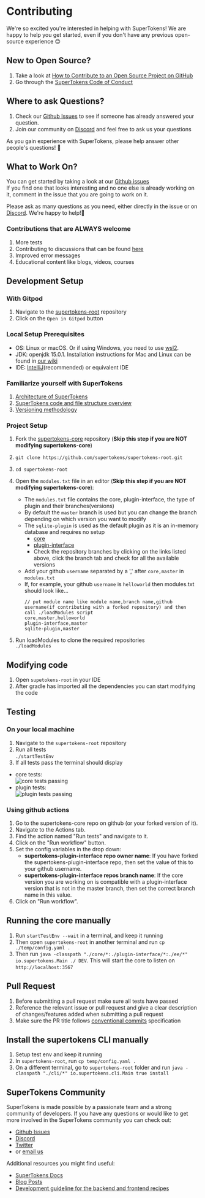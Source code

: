 # Contributing

We're so excited you're interested in helping with SuperTokens! We are happy to help you get started, even if you don't
have any previous open-source experience :blush:

## New to Open Source?

1. Take a look
   at [How to Contribute to an Open Source Project on GitHub](https://egghead.io/courses/how-to-contribute-to-an-open-source-project-on-github)
2. Go through
   the [SuperTokens Code of Conduct](https://github.com/supertokens/supertokens-core/blob/master/CODE_OF_CONDUCT.md)

## Where to ask Questions?

1. Check our [Github Issues](https://github.com/supertokens/supertokens-core/issues) to see if someone has already
   answered your question.
2. Join our community on [Discord](https://supertokens.io/discord) and feel free to ask us your questions

As you gain experience with SuperTokens, please help answer other people's questions! :pray:

## What to Work On?

You can get started by taking a look at our [Github issues](https://github.com/supertokens/supertokens-core/issues)  
If you find one that looks interesting and no one else is already working on it, comment in the issue that you are going
to work on it.

Please ask as many questions as you need, either directly in the issue or on [Discord](https://supertokens.io/discord).
We're happy to help!:raised_hands:

### Contributions that are ALWAYS welcome

1. More tests
2. Contributing to discussions that can be
   found [here](https://github.com/supertokens/supertokens-core/issues?q=is%3Aissue+is%3Aopen+label%3Adiscussions)
3. Improved error messages
4. Educational content like blogs, videos, courses

## Development Setup

### With Gitpod

1. Navigate to the [supertokens-root](https://github.com/supertokens/supertokens-root) repository
2. Click on the `Open in Gitpod` button

### Local Setup Prerequisites

- OS: Linux or macOS. Or if using Windows, you need to use [wsl2](https://docs.microsoft.com/en-us/windows/wsl/about).
- JDK: openjdk 15.0.1. Installation instructions for Mac and Linux can be found
  in [our wiki](https://github.com/supertokens/supertokens-core/wiki/Installing-OpenJDK-for-Mac-and-Linux)
- IDE: [IntelliJ](https://www.jetbrains.com/idea/download/)(recommended) or equivalent IDE

### Familiarize yourself with SuperTokens

1. [Architecture of SuperTokens](https://github.com/supertokens/supertokens-core/wiki/SuperTokens-Architecture)
2. [SuperTokens code and file structure overview](https://github.com/supertokens/supertokens-core/wiki/Code-and-file-structure-overview)
3. [Versioning methodology](https://github.com/supertokens/supertokens-core/wiki/Versioning,-git-and-releases)

### Project Setup

1. Fork the [supertokens-core](https://github.com/supertokens/supertokens-core) repository (**Skip this step if you are
   NOT modifying supertokens-core**)
2. `git clone https://github.com/supertokens/supertokens-root.git`
3. `cd supertokens-root`
4. Open the `modules.txt` file in an editor (**Skip this step if you are NOT modifying supertokens-core**):
    - The `modules.txt` file contains the core, plugin-interface, the type of plugin and their branches(versions)
    - By default the `master` branch is used but you can change the branch depending on which version you want to modify
    - The `sqlite-plugin` is used as the default plugin as it is an in-memory database and requires no setup
        - [core](https://github.com/supertokens/supertokens-core)
        - [plugin-interface](https://github.com/supertokens/supertokens-plugin-interface)
        - Check the repository branches by clicking on the links listed above, click the branch tab and check for all
          the available versions
    - Add your github `username` separated by a ',' after `core,master` in  `modules.txt`
    - If, for example, your github `username` is `helloworld` then modules.txt should look like...
      ```
      // put module name like module name,branch name,github username(if contributing with a forked repository) and then call ./loadModules script        
      core,master,helloworld  
      plugin-interface,master        
      sqlite-plugin,master
      ```

5. Run loadModules to clone the required repositories  
   `./loadModules`

## Modifying code

1. Open `supetokens-root` in your IDE
2. After gradle has imported all the dependencies you can start modifying the code

## Testing

### On your local machine

1. Navigate to the `supertokens-root` repository
2. Run all tests   
   `./startTestEnv`
3. If all tests pass the terminal should display

- core tests:  
  ![core tests passing](https://github.com/supertokens/supertokens-logo/blob/master/images/core-tests-passing.png)
- plugin tests:  
  ![plugin tests passing](https://github.com/supertokens/supertokens-logo/blob/master/images/plugin-tests-passing.png)

### Using github actions

1. Go to the supertokens-core repo on github (or your forked version of it).
2. Navigate to the Actions tab.
3. Find the action named "Run tests" and navigate to it.
4. Click on the "Run workflow" button.
5. Set the config variables in the drop down:
    - **supertokens-plugin-interface repo owner name**: If you have forked the supertokens-plugin-interface repo, then
      set the value of this to your github username.
    - **supertokens-plugin-interface repos branch name**: If the core version you are working on is compatible with a
      plugin-interface version that is not in the master branch, then set the correct branch name in this value.
6. Click on "Run workflow".

## Running the core manually

1. Run `startTestEnv --wait` in a terminal, and keep it running
2. Then open `supertokens-root` in another terminal and run `cp ./temp/config.yaml .`
3. Then run `java -classpath "./core/*:./plugin-interface/*:./ee/*" io.supertokens.Main ./ DEV`. This will start the
   core to listen on `http://localhost:3567`

## Pull Request

1. Before submitting a pull request make sure all tests have passed
2. Reference the relevant issue or pull request and give a clear description of changes/features added when submitting a
   pull request
3. Make sure the PR title follows [conventional commits](https://www.conventionalcommits.org/en/v1.0.0/) specification

## Install the supertokens CLI manually

1. Setup test env and keep it running
2. In `supertokens-root`, run `cp temp/config.yaml .`
3. On a different terminal, go to `supertokens-root` folder and
   run `java -classpath "./cli/*" io.supertokens.cli.Main true install`

## SuperTokens Community

SuperTokens is made possible by a passionate team and a strong community of developers. If you have any questions or
would like to get more involved in the SuperTokens community you can check out:

- [Github Issues](https://github.com/supertokens/supertokens-core/issues)
- [Discord](https://supertokens.io/discord)
- [Twitter](https://twitter.com/supertokensio)
- or [email us](mailto:team@supertokens.io)

Additional resources you might find useful:

- [SuperTokens Docs](https://supertokens.io/docs/community/getting-started/installation)
- [Blog Posts](https://supertokens.io/blog/)
- [Development guideline for the backend and frontend recipes](https://github.com/supertokens/supertokens-core/wiki/Development-guideline-for-the-backend-and-frontend-recipes)




